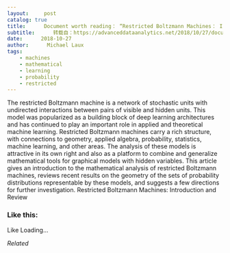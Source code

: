 ```yaml
---
layout:     post
catalog: true
title:      Document worth reading： “Restricted Boltzmann Machines： Introduction and Review”
subtitle:      转载自：https://advanceddataanalytics.net/2018/10/27/document-worth-reading-restricted-boltzmann-machines-introduction-and-review/
date:      2018-10-27
author:      Michael Laux
tags:
    - machines
    - mathematical
    - learning
    - probability
    - restricted
---
```


The restricted Boltzmann machine is a network of stochastic units with undirected interactions between pairs of visible and hidden units. This model was popularized as a building block of deep learning architectures and has continued to play an important role in applied and theoretical machine learning. Restricted Boltzmann machines carry a rich structure, with connections to geometry, applied algebra, probability, statistics, machine learning, and other areas. The analysis of these models is attractive in its own right and also as a platform to combine and generalize mathematical tools for graphical models with hidden variables. This article gives an introduction to the mathematical analysis of restricted Boltzmann machines, reviews recent results on the geometry of the sets of probability distributions representable by these models, and suggests a few directions for further investigation. Restricted Boltzmann Machines: Introduction and Review





### Like this:

Like Loading...


*Related*

